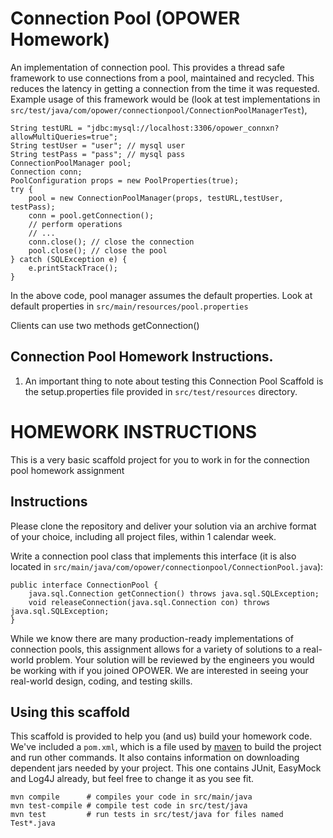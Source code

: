 # Connection Pool (OPOWER Homework)

An implementation of connection pool. This provides a thread safe framework to use connections from a pool, maintained and recycled. This reduces
the latency in getting a connection from the time it was requested. Example usage of this framework would be (look at test implementations in `src/test/java/com/opower/connectionpool/ConnectionPoolManagerTest`),
    

    String testURL = "jdbc:mysql://localhost:3306/opower_connxn?allowMultiQueries=true";
    String testUser = "user"; // mysql user
    String testPass = "pass"; // mysql pass
    ConnectionPoolManager pool;
    Connection conn;
    PoolConfiguration props = new PoolProperties(true);
    try {
        pool = new ConnectionPoolManager(props, testURL,testUser, testPass);
        conn = pool.getConnection();
        // perform operations
        // ...
        conn.close(); // close the connection
        pool.close(); // close the pool
    } catch (SQLException e) {
        e.printStackTrace();
    }

In the above code, pool manager assumes the default properties. Look at default properties in `src/main/resources/pool.properties`
    
Clients can use two methods getConnection()

## Connection Pool Homework Instructions.

1.  An important thing to note about testing this Connection Pool Scaffold is the setup.properties
    file provided in `src/test/resources` directory.


# HOMEWORK INSTRUCTIONS

This is a very basic scaffold project for you to work in for the connection pool homework assignment

## Instructions

Please clone the repository and deliver your solution via an archive format of your choice, including all project files, within 1 calendar week.

Write a connection pool class that implements this interface (it is also located in `src/main/java/com/opower/connectionpool/ConnectionPool.java`):

    public interface ConnectionPool {
        java.sql.Connection getConnection() throws java.sql.SQLException;
        void releaseConnection(java.sql.Connection con) throws java.sql.SQLException;
    }

While we know there are many production-ready implementations of connection pools, this assignment allows for a variety of solutions to a real-world problem.  Your solution will be reviewed by the engineers you would be working with if you joined OPOWER.  We are interested in seeing your real-world design, coding, and testing skills.

## Using this scaffold

This scaffold is provided to help you (and us) build your homework code.
We've included a `pom.xml`, which is a file used by [maven][maven] to build the project and run other commands.   It also contains
information on downloading dependent jars needed by your project.  This one contains JUnit, EasyMock and Log4J already, but feel free
to change it as you see fit.

    mvn compile      # compiles your code in src/main/java
    mvn test-compile # compile test code in src/test/java
    mvn test         # run tests in src/test/java for files named Test*.java


[maven]:http://maven.apache.org/

